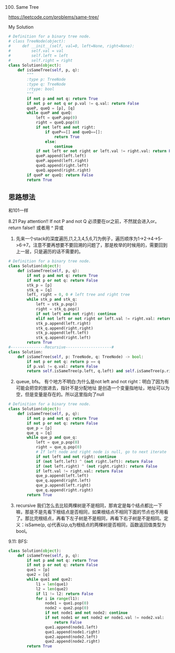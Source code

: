 ## 
100. Same Tree

https://leetcode.com/problems/same-tree/


My Solution

```python
# Definition for a binary tree node.
# class TreeNode(object):
#     def __init__(self, val=0, left=None, right=None):
#         self.val = val
#         self.left = left
#         self.right = right
class Solution(object):
    def isSameTree(self, p, q):
        """
        :type p: TreeNode
        :type q: TreeNode
        :rtype: bool
        """
        if not p and not q: return True
        if not p or not q or p.val != q.val: return False
        queP, queQ = [p], [q]
        while queP and queQ:
            left = queP.pop(0)
            right = queQ.pop(0)
            if not left and not right:
                if queP==[] and queQ==[]:
                    return True
                else:
                    continue
            if not left or not right or left.val != right.val: return False
            queP.append(left.left)
            queP.append(left.right)
            queQ.append(right.left)
            queQ.append(right.right)
        if queP or queQ: return False
        return True
```

## 思路想法
和101一样

8.21
Pay attention!! If not P and not Q 必须要在or之前，不然就会进入or。return false!! 或者用 ^ 异或
1. 先来一个stack的深度遍历,[1,2,3,4,5,6,7]为例子，遍历顺序为1->2->4->5->6->7。注意不要再想要不要回溯的问题了，那是枚举的时候用的，需要回到上一层，只是遍历的话不需要的。
```python
# Definition for a binary tree node.
class Solution(object):
    def isSameTree(self, p, q):
        if not p and not q: return True
        if not p or not q: return False
        stk_p = [p]
        stk_q = [q]
        left, right = 0, 0 # left tree and right tree
        while stk_p and stk_q:
            left = stk_p.pop()
            right = stk_q.pop()
            if not left and not right: continue
            elif not left or not right or left.val != right.val: return False
            stk_p.append(left.right)
            stk_q.append(right.right)
            stk_p.append(left.left)
            stk_q.append(right.left)        
        return True
#---------------Recursive--------------------#
class Solution:
    def isSameTree(self, p: TreeNode, q: TreeNode) -> bool:
        if not p or not q: return p == q
        if p.val != q.val: return False
        return self.isSameTree(p.left, q.left) and self.isSameTree(p.right,q.right)
```
2. queue, bfs。
有个地方不明白:为什么是not left and not right：明白了因为有可能会把空的放进去，指针不是分配地址 是创造一个变量指地址，地址可以为空，但是变量是存在的。所以这里指向了null
```python
# Definition for a binary tree node.
class Solution(object):
    def isSameTree(self, p, q):
        if not p and not q: return True
        if not p or not q: return False
        que_p = [p]
        que_q = [q]
        while que_p and que_q:
            left = que_p.pop(0)
            right = que_q.pop(0)
            # If left node and right node is null, go to next iterate
            if not left and not right: continue
            if (not left.left) ^ (not right.left): return False
            if (not left.right) ^ (not right.right): return False
            if left.val != right.val: return False
            que_p.append(left.left)
            que_q.append(right.left)
            que_p.append(left.right)
            que_q.append(right.right)
        return True
```
3. recursive
我们怎么去比较两棵树是不是相同，那肯定是每个结点都比一下嘛，那是不是先看下根结点是否相同，如果根结点不相同下面的节点也不用看了。那比完根结点，再看下左子树是不是相同，再看下右子树是不是相同。定义：isSame(p, q)代表以p,q为根结点的两棵树是否相同，函数返回值类型为bool。

9.11:
BFS:
```python
class Solution(object):
    def isSameTree(self, p, q):
        if not p and not q: return True
        if not p or not q: return False
        que1 = [p]
        que2 = [q]
        while que1 and que2:
            l1 = len(que1)
            l2 = len(que2)
            if l1 != l2: return False
            for i in range(l1):
                node1 = que1.pop(0)
                node2 = que2.pop(0)
                if not node1 and not node2: continue
                if not node1 or not node2 or node1.val != node2.val:
                    return False
                que1.append(node1.left)
                que1.append(node1.right)
                que2.append(node2.left)
                que2.append(node2.right)
        return True

```
